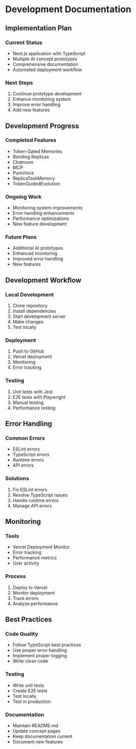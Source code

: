 # Development Documentation

## Implementation Plan

### Current Status
- Next.js application with TypeScript
- Multiple AI concept prototypes
- Comprehensive documentation
- Automated deployment workflow

### Next Steps
1. Continue prototype development
2. Enhance monitoring system
3. Improve error handling
4. Add new features

## Development Progress

### Completed Features
- Token-Gated Memories
- Bonding Replicas
- Chatroom
- MCP
- PureVoice
- ReplicaTaskMemory
- TokenGuidedEvolution

### Ongoing Work
- Monitoring system improvements
- Error handling enhancements
- Performance optimizations
- New feature development

### Future Plans
- Additional AI prototypes
- Enhanced monitoring
- Improved error handling
- New features

## Development Workflow

### Local Development
1. Clone repository
2. Install dependencies
3. Start development server
4. Make changes
5. Test locally

### Deployment
1. Push to GitHub
2. Vercel deployment
3. Monitoring
4. Error tracking

### Testing
1. Unit tests with Jest
2. E2E tests with Playwright
3. Manual testing
4. Performance testing

## Error Handling

### Common Errors
- ESLint errors
- TypeScript errors
- Runtime errors
- API errors

### Solutions
1. Fix ESLint errors
2. Resolve TypeScript issues
3. Handle runtime errors
4. Manage API errors

## Monitoring

### Tools
- Vercel Deployment Monitor
- Error tracking
- Performance metrics
- User activity

### Process
1. Deploy to Vercel
2. Monitor deployment
3. Track errors
4. Analyze performance

## Best Practices

### Code Quality
- Follow TypeScript best practices
- Use proper error handling
- Implement proper logging
- Write clean code

### Testing
- Write unit tests
- Create E2E tests
- Test locally
- Test in production

### Documentation
- Maintain README.md
- Update concept pages
- Keep documentation current
- Document new features
